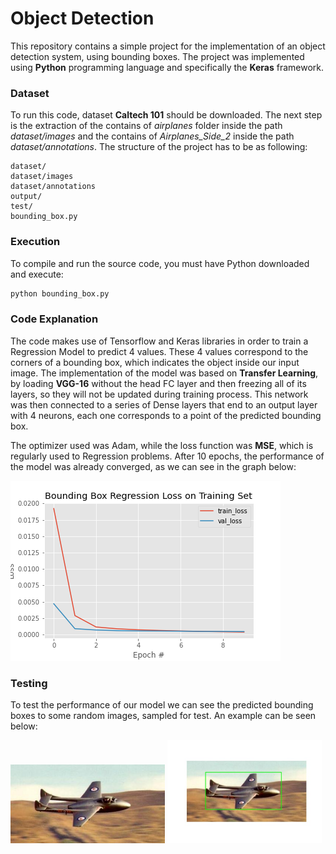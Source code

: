 # Object Detection

This repository contains a simple project for the implementation of an object detection system, using bounding boxes. The project was implemented using **Python** programming language and specifically the **Keras** framework.



### Dataset

To run this code, dataset **Caltech 101** should be downloaded. The next step is the extraction of the contains of *airplanes* folder inside the path *dataset/images* and the contains of *Airplanes_Side_2* inside the path *dataset/annotations*. The structure of the project has to be as following:

```
dataset/
dataset/images
dataset/annotations
output/
test/
bounding_box.py
```



### Execution

To compile and run the source code, you must have Python downloaded and execute:

``` bash
python bounding_box.py
```



### Code Explanation

The code makes use of Tensorflow and Keras libraries in order to train a Regression Model to predict 4 values. These 4 values correspond to the corners of a bounding box, which indicates the object inside our input image. The implementation of the model was based on **Transfer Learning**, by loading **VGG-16** without the head FC layer and then freezing all of its layers, so they will not be updated during training process. This network was then connected to a series of Dense layers that end to an output layer with 4 neurons, each one corresponds to a point of the predicted bounding box. 

The optimizer used was Adam, while the loss function was **MSE**, which is regularly used to Regression problems. After 10 epochs, the performance of the model was already converged, as we can see in the graph below:

<p allign = 'center'>
    <img allign = 'center' src = 'output/plot.png'>
</p>




### Testing

To test the performance of our model we can see the predicted bounding boxes to some random images, sampled for test. An example can be seen below:
<p allign = 'center'>
    <img src = 'test/image_0054.jpg' width = '49%'> <img src = 'output/image_0054.jpg' width = '49%'>
</p>
